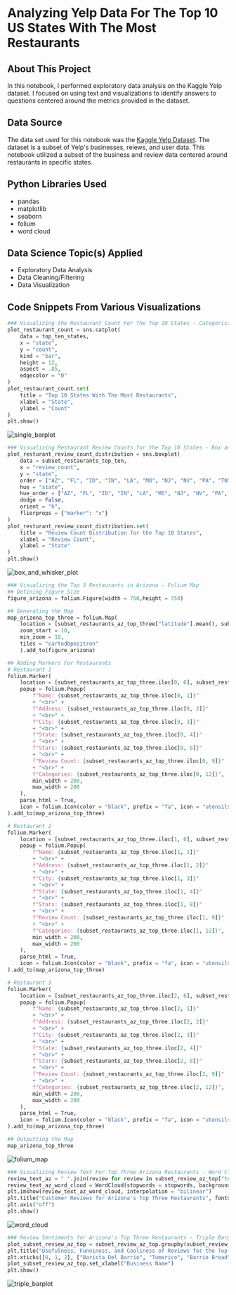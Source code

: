 # Analyzing Yelp Data For The Top 10 US States With The Most Restaurants

## About This Project
In this notebook, I performed exploratory data analysis on the Kaggle Yelp dataset. I focused on using text and visualizations to identify answers to questions centered around the metrics provided in the dataset. 

## Data Source
The data set used for this notebook was the [Kaggle Yelp Dataset](https://www.kaggle.com/datasets/yelp-dataset/yelp-dataset). The dataset is a subset of Yelp's businesses, reiews, and user data. This notebook utilized a subset of the business and review data centered around restaurants in specific states.

## Python Libraries Used
- pandas
- matplotlib
- seaborn
- folium
- word cloud

## Data Science Topic(s) Applied
- Exploratory Data Analysis
- Data Cleaning/Filtering
- Data Visualization

## Code Snippets From Various Visualizations

```python
### Visualizing the Restaurant Count For The Top 10 States - Categorical Single Barplot
plot_restaurant_count = sns.catplot(
    data = top_ten_states,
    x = "state",
    y = "count",
    kind = "bar",
    height = 12, 
    aspect = .85,
    edgecolor = "0"
)
plot_restaurant_count.set(
    title = "Top 10 States With The Most Restaurants",
    xlabel = "State",
    ylabel = "Count"
)
plt.show()
``` 
![single_barplot](/images/single_barplot.png)

```python
### Visualizing Restaurant Review Counts for the Top 10 States - Box and Whisker Plot
plot_resturant_review_count_distribution = sns.boxplot(
    data = subset_restaurants_top_ten,
    x = "review_count",
    y = "state",
    order = ["AZ", "FL", "ID", "IN", "LA", "MO", "NJ", "NV", "PA", "TN"],
    hue = "state",
    hue_order = ["AZ", "FL", "ID", "IN", "LA", "MO", "NJ", "NV", "PA", "TN"],
    dodge = False,
    orient = "h",
    flierprops = {"marker": "x"}
)
plot_resturant_review_count_distribution.set(
    title = "Review Count Distribution for the Top 10 States",
    xlabel = "Review Count",
    ylabel = "State"
)
plt.show()
```
![box_and_whisker_plot](/images/box_and_whisker_plot.png)

```python
### Visualizing the Top 3 Restaurants in Arizona - Folium Map
## Defining Figure Size
figure_arizona = folium.Figure(width = 750,height = 750)

## Generating the Map
map_arizona_top_three = folium.Map(
    location = [subset_restaurants_az_top_three["latitude"].mean(), subset_restaurants_az_top_three["longitude"].mean()],
    zoom_start = 10,
    min_zoom = 10, 
    tiles = "cartodbpositron"
    ).add_to(figure_arizona)

## Adding Markers For Restaurants
# Restaurant 1
folium.Marker(
    location = [subset_restaurants_az_top_three.iloc[0, 6], subset_restaurants_az_top_three.iloc[0, 7]],
    popup = folium.Popup(
        f"Name: {subset_restaurants_az_top_three.iloc[0, 1]}" 
        + "<br>" + 
        f"Address: {subset_restaurants_az_top_three.iloc[0, 2]}" 
        + "<br>" + 
        f"City: {subset_restaurants_az_top_three.iloc[0, 3]}" 
        + "<br>" + 
        f"State: {subset_restaurants_az_top_three.iloc[0, 4]}" 
        + "<br>" + 
        f"Stars: {subset_restaurants_az_top_three.iloc[0, 8]}" 
        + "<br>" + 
        f"Review Count: {subset_restaurants_az_top_three.iloc[0, 9]}"
        + "<br>" +
        f"Categories: {subset_restaurants_az_top_three.iloc[0, 12]}",
        min_width = 200, 
        max_width = 200
    ),
    parse_html = True,
    icon = folium.Icon(color = "black", prefix = "fa", icon = "utensils"),
).add_to(map_arizona_top_three)

# Restaurant 2
folium.Marker(
    location = [subset_restaurants_az_top_three.iloc[1, 6], subset_restaurants_az_top_three.iloc[1, 7]],
    popup = folium.Popup(
        f"Name: {subset_restaurants_az_top_three.iloc[1, 1]}" 
        + "<br>" + 
        f"Address: {subset_restaurants_az_top_three.iloc[1, 2]}" 
        + "<br>" + 
        f"City: {subset_restaurants_az_top_three.iloc[1, 3]}" 
        + "<br>" + 
        f"State: {subset_restaurants_az_top_three.iloc[1, 4]}" 
        + "<br>" + 
        f"Stars: {subset_restaurants_az_top_three.iloc[1, 8]}" 
        + "<br>" + 
        f"Review Count: {subset_restaurants_az_top_three.iloc[1, 9]}"
        + "<br>" +
        f"Categories: {subset_restaurants_az_top_three.iloc[1, 12]}", 
        min_width = 200, 
        max_width = 200
    ),
    parse_html = True,
    icon = folium.Icon(color = "black", prefix = "fa", icon = "utensils"),
).add_to(map_arizona_top_three)

# Restaurant 3
folium.Marker(
    location = [subset_restaurants_az_top_three.iloc[2, 6], subset_restaurants_az_top_three.iloc[2, 7]],
    popup = folium.Popup(
        f"Name: {subset_restaurants_az_top_three.iloc[2, 1]}" 
        + "<br>" + 
        f"Address: {subset_restaurants_az_top_three.iloc[2, 2]}" 
        + "<br>" + 
        f"City: {subset_restaurants_az_top_three.iloc[2, 3]}" 
        + "<br>" + 
        f"State: {subset_restaurants_az_top_three.iloc[2, 4]}" 
        + "<br>" + 
        f"Stars: {subset_restaurants_az_top_three.iloc[2, 8]}" 
        + "<br>" + 
        f"Review Count: {subset_restaurants_az_top_three.iloc[2, 9]}"
        + "<br>" +
        f"Categories: {subset_restaurants_az_top_three.iloc[2, 12]}",
        min_width = 200, 
        max_width = 200
    ),
    parse_html = True,
    icon = folium.Icon(color = "black", prefix = "fa", icon = "utensils"),
).add_to(map_arizona_top_three)

## Outputting the Map
map_arizona_top_three
```
![folium_map](/images/folium_map.gif)

```python
### Visualizing Review Text For Top Three Arizona Restaurants - Word Cloud
review_text_az = " ".join(review for review in subset_review_az_top["text"])
review_text_az_word_cloud = WordCloud(stopwords = stopwords, background_color = "white",  width = 1920, height = 1080, random_state = 1).generate(review_text_az)
plt.imshow(review_text_az_word_cloud, interpolation = "bilinear")
plt.title("Customer Reviews for Arizona's Top Three Restaurants", fontsize = 18, color = "black")
plt.axis("off")
plt.show()
```
![word_cloud](/images/word_cloud.png)

```python
### Review Sentiments for Arizona's Top Three Restaurants - Triple Barplot
plot_subset_review_az_top = subset_review_az_top.groupby(subset_review_az_top.business_id)[["useful", "funny", "cool"]].mean().plot(kind = "bar")
plt.title("Usefulness, Funniness, and Cooliness of Reviews for the Top 3 Restaurants in Arizona", fontsize = 18)
plt.xticks([0, 1, 2], ["Barista Del Barrio", "Tumerico", "Barrio Bread"], rotation = 360)
plot_subset_review_az_top.set_xlabel("Business Name")
plt.show()
```
![triple_barplot](/images/triple_barplot.png)
